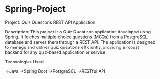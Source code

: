 # Spring-Project
Project: Quiz Questions REST API Application

Description:
This project is a Quiz Questions application developed using Spring. It fetches multiple-choice questions (MCQs) from a PostgreSQL database and serves them through a REST API. The application is designed to manage and deliver quiz questions efficiently, providing a robust backend for any quiz-based application or service.


Technologies Used:

->Java
->Spring Boot
->PostgreSQL
->RESTful API
